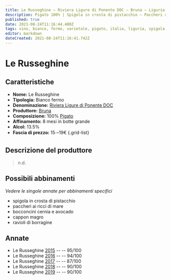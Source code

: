 ```yaml
---
title: Le Russeghine – Riviera Ligure di Ponente DOC – Bruna – Liguria (IT) – 15🠒19€ – 3★-5★
description: Pigato 100% | Spigola in crosta di pistacchio – Paccheri ai ricci di mare – Bocconcini cernia e avocado – Cappon magro – Ravioli di borragine
published: true
date: 2021-08-24T11:16:44.400Z
tags: vino, bianco, fermo, varietale, pigato, italia, liguria, spigola in crosta di pistacchio, paccheri ai ricci di mare, bocconcini cernia e avocado, cappon magro, ravioli di borragine, 15🠒19€, 5 stelle
editor: markdown
dateCreated: 2021-08-24T11:16:41.742Z
---
```


# Le Russeghine

## Caratteristiche
- **Nome:** Le Russeghine
- **Tipologia:** Bianco fermo
- **Denominazione:** [Riviera Ligure di Ponente DOC](/denominazioni/Italia/Liguria/DOC/Riviera-Ligure-di-Ponente) 
- **Produttore:** [Bruna](/produttori/Italia/Liguria/Bruna) 
- **Composizione:** 100% [Pigato](/vitigni/Italia/bacca-bianca/pigato)
- **Affinamento:** 8 mesi in botte grande
- **Alcol:** 13.5%
- **Fascia di prezzo:** 15🠒19€
{.grid-list}

## Descrizione del produttore

> n.d.

## Possibili abbinamenti
*Vedere le singole annate per abbinamenti specifici*

- spigola in crosta di pistacchio
- paccheri ai ricci di mare
- bocconcini cernia e avocado
- cappon magro
- ravioli di borragine 

## Annate
- Le Russeghine [2015](vini/Italia/Liguria/Bruna/Le-Russeghine/2015) -- <span class="star-5"></span> -- 95/100
- Le Russeghine [2016](vini/Italia/Liguria/Bruna/Le-Russeghine/2016) -- <span class="star-5"></span> -- 94/100
- Le Russeghine [2017](vini/Italia/Liguria/Bruna/Le-Russeghine/2017) -- <span class="star-3"></span> -- 87/100
- Le Russeghine [2018](vini/Italia/Liguria/Bruna/Le-Russeghine/2018) -- <span class="star-4"></span> -- 90/100
- Le Russeghine [2019](vini/Italia/Liguria/Bruna/Le-Russeghine/2019) -- <span class="star-4"></span> -- 90/100